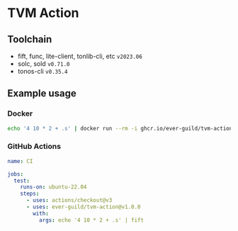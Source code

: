# TVM Action

## Toolchain

- fift, func, lite-client, tonlib-cli, etc `v2023.06`
- solc, sold `v0.71.0`
- tonos-cli `v0.35.4`

## Example usage

### Docker

```bash
echo '4 10 * 2 + .s' | docker run --rm -i ghcr.io/ever-guild/tvm-action fift
```

### GitHub Actions

```yaml
name: CI

jobs:
  test:
    runs-on: ubuntu-22.04
    steps:
      - uses: actions/checkout@v3
      - uses: ever-guild/tvm-action@v1.0.0
        with:
          args: echo '4 10 * 2 + .s' | fift
```
